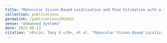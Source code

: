 ```yaml
---
title: "Monocular Vision-Based Localization and Pose Estimation with a Nudged Particle Filter and Ellipsoidal Confidence Tubes"
collection: publications
permalink: /publications/US2022
venue: "Unmanned Systems"
date: 2022-06-13
citation: '<b>Lin, Tony X.</b>, et al. "Monocular Vision-Based Localization and Pose Estimation with a Nudged Particle Filter and Ellipsoidal Confidence Tubes." Unmanned Systems 11.01 (2023): 109-120.'
---
```

